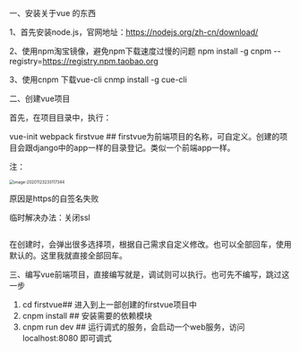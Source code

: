 



一、安装关于vue 的东西

1、首先安装node.js，官网地址：https://nodejs.org/zh-cn/download/

2、使用npm淘宝镜像，避免npm下载速度过慢的问题  npm install -g cnpm --registry=https://registry.npm.taobao.org 

3、使用cnpm 下载vue-cli    cnmp install -g cue-cli

二、创建vue项目

首先，在项目目录中，执行：

vue-init webpack firstvue   ## firstvue为前端项目的名称，可自定义。创建的项目会跟django中的app一样的目录登记。类似一个前端app一样。

注：

<img src="C:\Users\fang\AppData\Roaming\Typora\typora-user-images\image-20201123233117344.png" alt="image-20201123233117344" style="zoom:50%;" />

原因是https的自签名失败

临时解决办法：关闭ssl

```javascript


```

在创建时，会弹出很多选择项，根据自己需求自定义修改。也可以全部回车，使用默认的。这里我就直接全部回车。

三、编写vue前端项目，直接编写就是，调试则可以执行。也可先不编写，跳过这一步



1. cd firstvue## 进入到上一部创建的firstvue项目中 
2. cnpm install    ## 安装需要的依赖模块 
3. cnpm run dev    ## 运行调式的服务，会启动一个web服务，访问localhost:8080 即可调式 